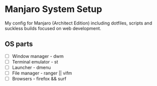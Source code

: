 # Manjaro System Setup 

My config for Manjaro (Architect Edition) including dotfiles, scripts and suckless builds focused on web development.

## OS parts

- [ ] Window manager - dwm
- [ ] Terminal emulator - st
- [ ] Launcher - dmenu
- [ ] File manager - ranger || vifm
- [ ] Browsers - firefox && surf
